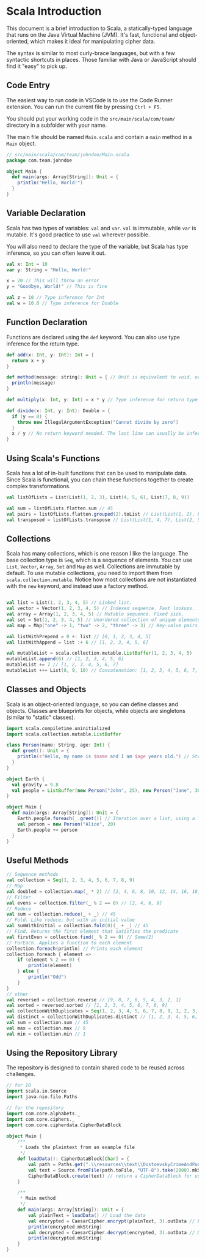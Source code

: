 # Scala Introduction

This document is a brief introduction to Scala, a statically-typed language that runs on the Java Virtual Machine (JVM). It's fast, functional and object-oriented, which makes it ideal for manipulating cipher data.

The syntax is similar to most curly-brace languages, but with a few syntactic shortcuts in places. Those familiar with Java or JavaScript should find it "easy" to pick up.

## Code Entry

The easiest way to run code in VSCode is to use the Code Runner extension. You can run the current file by pressing `Ctrl + F5`.

You should put your working code in the `src/main/scala/com/team/` directory in a subfolder with your name. 

The main file should be named `Main.scala` and contain a `main` method in a `Main` object.

```scala
// src/main/scala/com/team/johndoe/Main.scala
package com.team.johndoe

object Main {
  def main(args: Array[String]): Unit = {
    println("Hello, World!")
  }
}
```

## Variable Declaration

Scala has two types of variables: `val` and `var`. `val` is immutable, while `var` is mutable. It's good practice to use `val` wherever possible.

You will also need to declare the type of the variable, but Scala has type inference, so you can often leave it out.

```scala
val x: Int = 10
var y: String = "Hello, World!"

x = 20 // This will throw an error
y = "Goodbye, World!" // This is fine

val z = 10 // Type inference for Int
val w = 10.0 // Type inference for Double
```

## Function Declaration

Functions are declared using the `def` keyword. You can also use type inference for the return type.

```scala
def add(x: Int, y: Int): Int = {
  return x + y
}

def method(message: string): Unit = { // Unit is equivalent to void, or no return type
  println(message)
}

def multiply(x: Int, y: Int) = x * y // Type inference for return type

def divide(x: Int, y: Int): Double = {
  if (y == 0) {
    throw new IllegalArgumentException("Cannot divide by zero")
  }
  x / y // No return keyword needed. The last line can usually be inferred as the return value
}
```

## Using Scala's Functions

Scala has a lot of in-built functions that can be used to manipulate data. Since Scala is functional, you can chain these functions together to create complex transformations.

```scala
val listOfLists = List(List(1, 2, 3), List(4, 5, 6), List(7, 8, 9))

val sum = listOfLists.flatten.sum // 45
val pairs = listOfLists.flatten.grouped(2).toList // List(List(1, 2), List(3, 4), List(5, 6), List(7, 8), List(9))
val transposed = listOfLists.transpose // List(List(1, 4, 7), List(2, 5, 8), List(3, 6, 9))
```

## Collections

Scala has many collections, which is one reason I like the language. The base collection type is `Seq`, which is a sequence of elements. You can use `List`, `Vector`, `Array`, `Set` and `Map` as well. Collections are immutable by default. To use mutable collections, you need to import them from `scala.collection.mutable`. Notice how most collections are not instantiated with the `new` keyword, and instead use a factory method.

```scala

val list = List(1, 2, 3, 4, 5) // Linked list. 
val vector = Vector(1, 2, 3, 4, 5) // Indexed sequence. Fast lookups.
val array = Array(1, 2, 3, 4, 5) // Mutable sequence. Fixed size.
val set = Set(1, 2, 3, 4, 5) // Unordered collection of unique elements.
val map = Map("one" -> 1, "two" -> 2, "three" -> 3) // Key-value pairs.

val listWithPrepend = 0 +: list // [0, 1, 2, 3, 4, 5]
val listWithAppend = list :+ 6 // [1, 2, 3, 4, 5, 6]

val mutableList = scala.collection.mutable.ListBuffer(1, 2, 3, 4, 5)
mutableList.append(6) // [1, 2, 3, 4, 5, 6]
mutableList += 7 // [1, 2, 3, 4, 5, 6, 7]
mutableList ++= List(8, 9, 10) // Concatenation: [1, 2, 3, 4, 5, 6, 7, 8, 9, 10]
```

## Classes and Objects

Scala is an object-oriented language, so you can define classes and objects. Classes are blueprints for objects, while objects are singletons (similar to "static" classes).

```scala
import scala.compiletime.uninitialized
import scala.collection.mutable.ListBuffer

class Person(name: String, age: Int) {
  def greet(): Unit = {
    println(s"Hello, my name is $name and I am $age years old.") // String interpolation
  }
}

object Earth {
  val gravity = 9.8
  val people = ListBuffer(new Person("John", 25), new Person("Jane", 30)) // Mutable list. Instantiation.
}

object Main {
  def main(args: Array[String]): Unit = {
    Earth.people.foreach(_.greet()) // Iteration over a list, using a lambda function to call greet() for each person
    val person = new Person("Alice", 20)
    Earth.people += person
  }
}
```

## Useful Methods

```scala
// Sequence methods
val collection = Seq(1, 2, 3, 4, 5, 6, 7, 8, 9)
// Map
val doubled = collection.map(_ * 2) // [2, 4, 6, 8, 10, 12, 14, 16, 18]
// Filter
val evens = collection.filter(_ % 2 == 0) // [2, 4, 6, 8]
// Reduce
val sum = collection.reduce(_ + _) // 45
// Fold. Like reduce, but with an initial value
val sumWithInitial = collection.fold(0)(_ + _) // 45
// Find. Returns the first element that satisfies the predicate
val firstEven = collection.find(_ % 2 == 0) // Some(2)
// ForEach. Applies a function to each element
collection.foreach(println) // Prints each element
collection.foreach { element =>
    if (element % 2 == 0) {
        println(element)
    } else {
        println("Odd")
    }
}
// other
val reversed = collection.reverse // [9, 8, 7, 6, 5, 4, 3, 2, 1]
val sorted = reversed.sorted // [1, 2, 3, 4, 5, 6, 7, 8, 9]
val collectionWithDuplicates = Seq(1, 2, 3, 4, 5, 6, 7, 8, 9, 1, 2, 3, 4, 5, 6, 7, 8, 9)
val distinct = collectionWithDuplicates.distinct // [1, 2, 3, 4, 5, 6, 7, 8, 9]
val sum = collection.sum // 45
val max = collection.max // 9
val min = collection.min // 1
```

## Using the Repository Library

The repository is designed to contain shared code to be reused across challenges. 

```scala
// for IO
import scala.io.Source
import java.nio.file.Paths

// for the repository
import com.core.alphabets._
import com.core.ciphers._
import com.core.cipherdata.CipherDataBlock

object Main {
    /**
     * Loads the plaintext from an example file
     */    
    def loadData(): CipherDataBlock[Char] = {
        val path = Paths.get(".\\resources\\text\\DostoevskyCrimeAndPunishment.txt")
        val text = Source.fromFile(path.toFile, "UTF-8").take(2000).mkString.toUpperCase.replaceAll("[^A-Z]", "") // Take first 2000 chars, then remove non-alphabetic
        CipherDataBlock.create(text) // return a CipherDataBlock for use in the ciphers
    }

    /**
     * Main method
     */
    def main(args: Array[String]): Unit = {
        val plainText = loadData() // Load the data
        val encrypted = CaesarCipher.encrypt(plainText, 3).outData // Encrypt with Caesar cipher, shift 3. Get the cipher text from the result of the cipher using `outData`
        println(encrypted.mkString)
        val decrypted = CaesarCipher.decrypt(encrypted, 3).outData // Decrypt in a similar way.
        println(decrypted.mkString)
    }
}
```